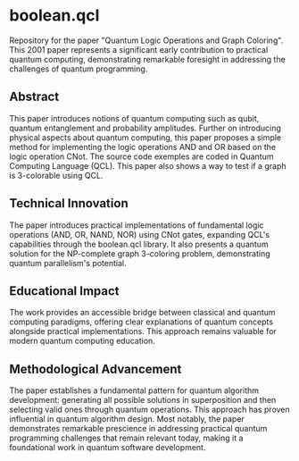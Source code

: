 # boolean.qcl
Repository for the paper "Quantum Logic Operations and Graph Coloring". This 2001 paper represents a significant early contribution to practical quantum computing, demonstrating remarkable foresight in addressing the challenges of quantum programming.

## Abstract
This paper introduces notions of quantum computing such as qubit, quantum entanglement and probability amplitudes. Further on introducing physical aspects about quantum computing, this paper proposes a simple method for implementing the logic operations AND and OR based on the logic operation CNot. The source code exemples are coded in Quantum Computing Language (QCL). This paper also shows a way to test if a graph is 3-colorable using QCL.

## Technical Innovation
The paper introduces practical implementations of fundamental logic operations (AND, OR, NAND, NOR) using CNot gates, expanding QCL's capabilities through the boolean.qcl library. It also presents a quantum solution for the NP-complete graph 3-coloring problem, demonstrating quantum parallelism's potential.

## Educational Impact
The work provides an accessible bridge between classical and quantum computing paradigms, offering clear explanations of quantum concepts alongside practical implementations. This approach remains valuable for modern quantum computing education.

## Methodological Advancement
The paper establishes a fundamental pattern for quantum algorithm development: generating all possible solutions in superposition and then selecting valid ones through quantum operations. This approach has proven influential in quantum algorithm design.
Most notably, the paper demonstrates remarkable prescience in addressing practical quantum programming challenges that remain relevant today, making it a foundational work in quantum software development.
